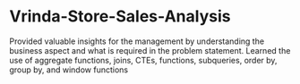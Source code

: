 # Vrinda-Store-Sales-Analysis
Provided valuable insights for the management by understanding the business aspect and what is required in the problem statement. Learned the use of aggregate functions, joins, CTEs, functions, subqueries, order by, group by, and window functions
